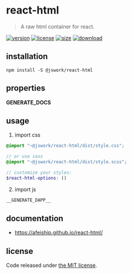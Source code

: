 # react-html
> A raw html container for react.

[![version][version-image]][version-url]
[![license][license-image]][license-url]
[![size][size-image]][size-url]
[![download][download-image]][download-url]

## installation
```shell
npm install -S @jswork/react-html
```

## properties
__GENERATE_DOCS__

## usage
1. import css
  ```scss
  @import "~@jswork/react-html/dist/style.css";

  // or use sass
  @import "~@jswork/react-html/dist/style.scss";

  // customize your styles:
  $react-html-options: ()
  ```
2. import js
  ```js
__GENERATE_DAPP__
  ```

## documentation
- https://afeiship.github.io/react-html/


## license
Code released under [the MIT license](https://github.com/afeiship/react-html/blob/master/LICENSE.txt).

[version-image]: https://img.shields.io/npm/v/@jswork/react-html
[version-url]: https://npmjs.org/package/@jswork/react-html

[license-image]: https://img.shields.io/npm/l/@jswork/react-html
[license-url]: https://github.com/afeiship/react-html/blob/master/LICENSE.txt

[size-image]: https://img.shields.io/bundlephobia/minzip/@jswork/react-html
[size-url]: https://github.com/afeiship/react-html/blob/master/dist/react-html.min.js

[download-image]: https://img.shields.io/npm/dm/@jswork/react-html
[download-url]: https://www.npmjs.com/package/@jswork/react-html

